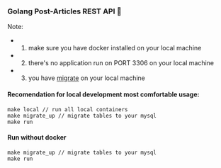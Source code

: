 ### Golang Post-Articles REST API 🚀

Note:
-    1. make sure you have docker installed on your local machine 
-    2. there's no application run on PORT 3306 on your local machine
-    3. you have [migrate](https://github.com/golang-migrate/migrate) on your local machine

#### Recomendation for local development most comfortable usage:
    make local // run all local containers
    make migrate_up // migrate tables to your mysql 
    make run

#### Run without docker
    make migrate_up // migrate tables to your mysql
    make run




